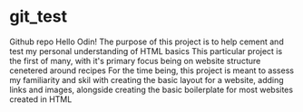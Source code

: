 # git_test
Github repo
Hello Odin!
The purpose of this project is to help cement and test my personal understanding of HTML basics
This particular project is the first of many, with it's primary focus being on website structure cenetered around recipes
For the time being, this project is meant to assess my familiarity and skil with creating the basic layout for a website, adding links and images, alongside creating the basic boilerplate for most websites created in HTML